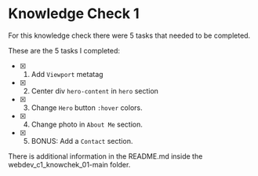 # Knowledge Check 1

For this knowledge check there were 5 tasks that needed to be completed.

These are the 5 tasks I completed:

- [X] 1. Add `Viewport` metatag
- [X] 2. Center div `hero-content` in `hero` section
- [X] 3. Change `Hero` button `:hover` colors.
- [X] 4. Change photo in `About Me` section.
- [X] 5. BONUS: Add a `Contact` section.

There is additional information in the README.md inside the webdev_c1_knowchek_01-main folder.